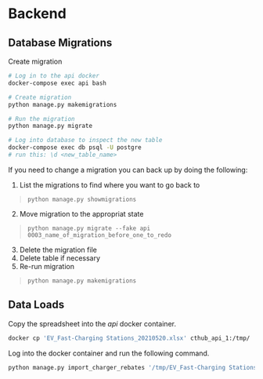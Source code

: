 # Backend

## Database Migrations
Create migration
```bash
# Log in to the api docker
docker-compose exec api bash

# Create migration
python manage.py makemigrations

# Run the migration
python manage.py migrate

# Log into database to inspect the new table
docker-compose exec db psql -U postgre
# run this: \d <new_table_name>
```

If you need to change a migration you can back up by doing the following:
1. List the migrations to find where you want to go back to
> `python manage.py showmigrations`
2. Move migration to the appropriat state
> `python manage.py migrate --fake api 0003_name_of_migration_before_one_to_redo`
3. Delete the migration file
4. Delete table if necessary
5. Re-run migration
> `python manage.py makemigrations`


## Data Loads
Copy the spreadsheet into the _api_ docker container.
```bash
docker cp 'EV_Fast-Charging Stations_20210520.xlsx' cthub_api_1:/tmp/
```

Log into the docker container and run the following command.
```bash
python manage.py import_charger_rebates '/tmp/EV_Fast-Charging Stations_20210520.xlsx'
```
